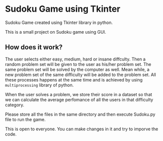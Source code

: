 # Sudoku Game using Tkinter

Sudoku Game created using Tkinter library in python. 

This is a small project on Sudoku game using GUI.


## How does it work?

The user selects either easy, medium, hard or insane diffculty. Then a random problem set will be given to the user as his/her problem set. The same problem set will be solved by the computer as well. Mean while, a new problem set of the same difficulty will be added to the problem set. All these processes happens at the same time and is achieved by using `multiprocessing` library of python. 

When the user solves a problem, we store their score in a dataset so that we can calculate the average perfomance of all the users in that difficulty category.

Please store all the files in the same directory and then execute Sudoku.py file to run the game.

This is open to everyone. You can make changes in it and try to imporve the code.
